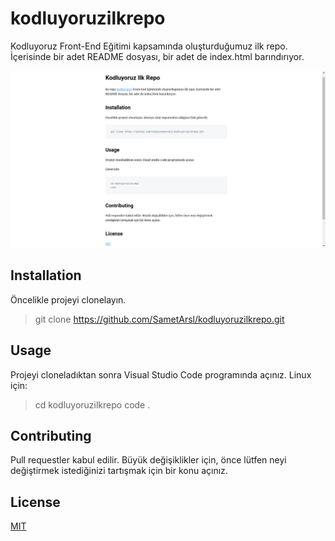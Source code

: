 # kodluyoruzilkrepo
Kodluyoruz Front-End Eğitimi kapsamında oluşturduğumuz ilk repo. İçerisinde bir adet README dosyası, bir adet de index.html barındırıyor.

![kodluyoruzilkrepo](markdown.png)

## Installation
Öncelikle projeyi clonelayın.

>
>git clone https://github.com/SametArsl/kodluyoruzilkrepo.git
>

## Usage
Projeyi cloneladıktan sonra Visual Studio Code programında açınız.
Linux için:

>
>cd kodluyoruzilkrepo
>code .
>

## Contributing
Pull requestler kabul edilir. Büyük değişiklikler için, önce lütfen neyi değiştirmek istediğinizi tartışmak için bir konu açınız.

## License
[MIT](https://choosealicense.com/licenses/mit/)